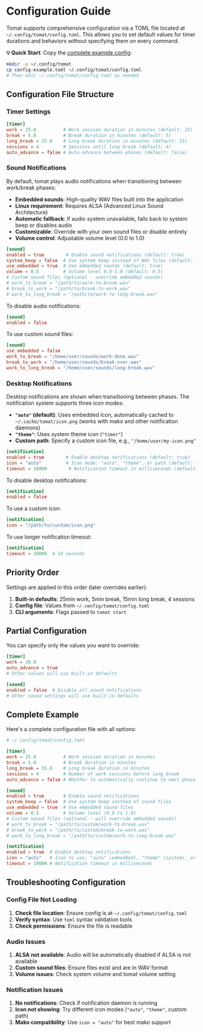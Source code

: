 # Configuration Guide

Tomat supports comprehensive configuration via a TOML file located at `~/.config/tomat/config.toml`. This allows you to set default values for timer durations and behaviors without specifying them on every command.

**💡 Quick Start**: Copy the [complete example config](../config-example.toml):

```bash
mkdir -p ~/.config/tomat
cp config-example.toml ~/.config/tomat/config.toml
# Then edit ~/.config/tomat/config.toml as needed
```

## Configuration File Structure

### Timer Settings

```toml
[timer]
work = 25.0          # Work session duration in minutes (default: 25)
break = 5.0          # Break duration in minutes (default: 5)
long_break = 15.0    # Long break duration in minutes (default: 15)
sessions = 4         # Sessions until long break (default: 4)
auto_advance = false # Auto-advance between phases (default: false)
```

### Sound Notifications

By default, tomat plays audio notifications when transitioning between work/break phases:

- **Embedded sounds**: High-quality WAV files built into the application
- **Linux requirement**: Requires ALSA (Advanced Linux Sound Architecture)
- **Automatic fallback**: If audio system unavailable, falls back to system beep or disables audio
- **Customizable**: Override with your own sound files or disable entirely
- **Volume control**: Adjustable volume level (0.0 to 1.0)

```toml
[sound]
enabled = true        # Enable sound notifications (default: true)
system_beep = false  # Use system beep instead of WAV files (default: false)
use_embedded = true  # Use embedded sounds (default: true)
volume = 0.5         # Volume level 0.0-1.0 (default: 0.5)
# Custom sound files (optional - override embedded sounds)
# work_to_break = "/path/to/work-to-break.wav"
# break_to_work = "/path/to/break-to-work.wav"
# work_to_long_break = "/path/to/work-to-long-break.wav"
```

To disable audio notifications:

```toml
[sound]
enabled = false
```

To use custom sound files:

```toml
[sound]
use_embedded = false
work_to_break = "/home/user/sounds/work-done.wav"
break_to_work = "/home/user/sounds/break-over.wav"
work_to_long_break = "/home/user/sounds/long-break.wav"
```

### Desktop Notifications

Desktop notifications are shown when transitioning between phases. The notification system supports three icon modes:

- **`"auto"` (default)**: Uses embedded icon, automatically cached to `~/.cache/tomat/icon.png` (works with mako and other notification daemons)
- **`"theme"`**: Uses system theme icon (`"timer"`)
- **Custom path**: Specify a custom icon file, e.g., `"/home/user/my-icon.png"`

```toml
[notification]
enabled = true        # Enable desktop notifications (default: true)
icon = "auto"         # Icon mode: "auto", "theme", or path (default: "auto")
timeout = 10000        # Notification timeout in milliseconds (default: 3000)
```

To disable desktop notifications:

```toml
[notification]
enabled = false
```

To use a custom icon:

```toml
[notification]
icon = "/path/to/custom/icon.png"
```

To use longer notification timeout:

```toml
[notification]
timeout = 10000  # 10 seconds
```

## Priority Order

Settings are applied in this order (later overrides earlier):

1. **Built-in defaults**: 25min work, 5min break, 15min long break, 4 sessions
2. **Config file**: Values from `~/.config/tomat/config.toml`
3. **CLI arguments**: Flags passed to `tomat start`

## Partial Configuration

You can specify only the values you want to override:

```toml
[timer]
work = 30.0
auto_advance = true
# Other values will use built-in defaults

[sound]
enabled = false  # Disable all sound notifications
# Other sound settings will use built-in defaults
```

## Complete Example

Here's a complete configuration file with all options:

```toml
# ~/.config/tomat/config.toml

[timer]
work = 25.0          # Work session duration in minutes
break = 5.0          # Break duration in minutes
long_break = 15.0    # Long break duration in minutes
sessions = 4         # Number of work sessions before long break
auto_advance = false # Whether to automatically continue to next phase

[sound]
enabled = true       # Enable sound notifications
system_beep = false  # Use system beep instead of sound files
use_embedded = true  # Use embedded sound files
volume = 0.5         # Volume level (0.0 to 1.0)
# Custom sound files (optional - will override embedded sounds)
# work_to_break = "/path/to/custom/work-to-break.wav"
# break_to_work = "/path/to/custom/break-to-work.wav"
# work_to_long_break = "/path/to/custom/work-to-long-break.wav"

[notification]
enabled = true  # Enable desktop notifications
icon = "auto"   # Icon to use: "auto" (embedded), "theme" (system), or "/path/to/icon.png" (custom)
timeout = 10000 # Notification timeout in milliseconds
```

## Troubleshooting Configuration

### Config File Not Loading

1. **Check file location**: Ensure config is at `~/.config/tomat/config.toml`
2. **Verify syntax**: Use `toml` syntax validation tools
3. **Check permissions**: Ensure the file is readable

### Audio Issues

1. **ALSA not available**: Audio will be automatically disabled if ALSA is not available
2. **Custom sound files**: Ensure files exist and are in WAV format
3. **Volume issues**: Check system volume and tomat volume setting

### Notification Issues

1. **No notifications**: Check if notification daemon is running
2. **Icon not showing**: Try different icon modes (`"auto"`, `"theme"`, custom path)
3. **Mako compatibility**: Use `icon = "auto"` for best mako support
